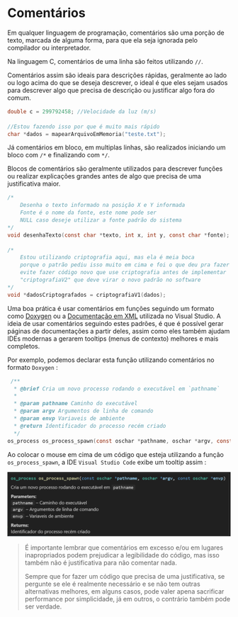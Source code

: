 # Comentários

Em qualquer linguagem de programação, comentários são uma porção de texto, marcada de alguma forma, para que ela seja ignorada pelo compilador ou interpretador.

Na linguagem C, comentários de uma linha são feitos utilizando `//`.

Comentários assim são ideais para descrições rápidas, geralmente ao lado ou logo acima do que se deseja descrever, o ideal é que eles sejam 
usados para descrever algo que precisa de descrição ou  justificar algo fora do comum.

```c
double c = 299792458; //Velocidade da luz (m/s)

//Estou fazendo isso por que é muito mais rápido
char *dados = mapearArquivoEmMemoria("teste.txt");
```

Já comentários em bloco, em multiplas linhas, são realizados iniciando um bloco com `/*` e finalizando com `*/`.

Blocos de comentários são geralmente utilizados para descrever funções ou realizar explicações grandes antes de algo que precisa de uma justificativa maior.

```c
/*
    Desenha o texto informado na posição X e Y informada
    Fonte é o nome da fonte, este nome pode ser
    NULL caso deseje utilizar a fonte padrão do sistema
*/
void desenhaTexto(const char *texto, int x, int y, const char *fonte);

/*
    Estou utilizando criptografia aqui, mas ela é meia boca 
    porque o patrão pediu isso muito em cima e foi o que deu pra fazer
    evite fazer código novo que use criptografia antes de implementar 
    "criptografiaV2" que deve virar o novo padrão no software
*/
void *dadosCriptografados = criptografiaV1(dados);
```

Uma boa prática é usar comentários em funções seguindo um formato como [Doxygen](https://www.doxygen.nl/) ou a [Documentação em XML](https://learn.microsoft.com/en-us/cpp/build/reference/xml-documentation-visual-cpp?view=msvc-170) utilizada no Visual Studio. A ideia de usar comentários seguindo estes padrões, é que é possível gerar páginas de documentações a partir deles, assim como eles também ajudam IDEs modernas a gerarem tooltips (menus de contexto) melhores e mais completos.

Por exemplo, podemos declarar esta função utilizando comentários no formato `Doxygen` : 
```c
 /**
  * @brief Cria um novo processo rodando o executável em `pathname`
  * 
  * @param pathname Caminho do executável
  * @param argv Argumentos de linha de comando
  * @param envp Variaveis de ambiente
  * @return Identificador do processo recém criado
  */
os_process os_process_spawn(const oschar *pathname, oschar *argv, const oschar *envp);
```

Ao colocar o mouse em cima de um código que esteja utilizando a função `os_process_spawn`, a IDE `Visual Studio Code` exibe um tooltip assim : 

![](img/vscode_tooltip.png)

> É importante lembrar que comentários em excesso e/ou em lugares inapropriados podem prejudicar a legibilidade do código, mas isso também não é 
> justificativa para não comentar nada.
>
> Sempre que for fazer um código que precisa de uma justificativa, se pergunte se ele é realmente necessário e se não tem outras alternativas
> melhores, em alguns casos, pode valer apena sacrificar performance por simplicidade, já em outros, o contrário também pode ser verdade.